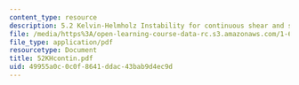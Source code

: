 ```yaml
---
content_type: resource
description: 5.2 Kelvin-Helmholz Instability for continuous shear and stratitication
file: /media/https%3A/open-learning-course-data-rc.s3.amazonaws.com/1-63-advanced-fluid-dynamics-of-the-environment-fall-2002/49955a0c0c0f8641ddac43bab9d4ec9d_52KHcontin.pdf
file_type: application/pdf
resourcetype: Document
title: 52KHcontin.pdf
uid: 49955a0c-0c0f-8641-ddac-43bab9d4ec9d
---
```

